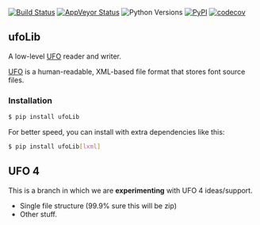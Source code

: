 [![Build Status](https://api.travis-ci.org/unified-font-object/ufoLib.svg)](https://travis-ci.org/unified-font-object/ufoLib)
[![AppVeyor Status](https://ci.appveyor.com/api/projects/status/github/unified-font-object/ufoLib?svg=true)](https://ci.appveyor.com/project/adrientetar/ufolib)
![Python Versions](https://img.shields.io/badge/python-2.7%2C%203.5%2C%203.6-blue.svg)
[![PyPI](https://img.shields.io/pypi/v/ufoLib.svg)](https://pypi.org/project/ufoLib/)
[![codecov](https://codecov.io/gh/unified-font-object/ufoLib/branch/master/graph/badge.svg)](https://codecov.io/gh/unified-font-object/ufoLib)

ufoLib
------

A low-level [UFO] reader and writer.

[UFO] is a human-readable, XML-based file format that stores font source files.

### Installation

```sh
$ pip install ufoLib
```

For better speed, you can install with extra dependencies like this:

```sh
$ pip install ufoLib[lxml]
```

[UFO]: http://unifiedfontobject.org/


UFO 4
-----

This is a branch in which we are **experimenting** with UFO 4 ideas/support.

- Single file structure (99.9% sure this will be zip)
- Other stuff.
